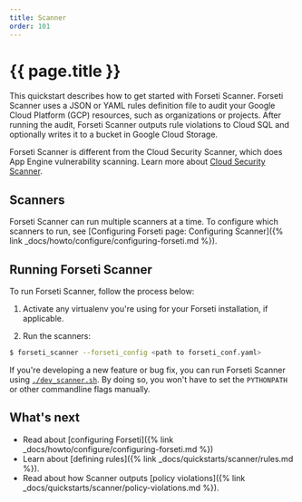 ```yaml
---
title: Scanner
order: 101
---
```

# {{ page.title }}

This quickstart describes how to get started with Forseti Scanner. Forseti
Scanner uses a JSON or YAML rules definition file to audit your Google Cloud
Platform (GCP) resources, such as organizations or projects. After running the
audit, Forseti Scanner outputs rule violations to Cloud SQL and optionally
writes it to a bucket in Google Cloud Storage.

Forseti Scanner is different from the Cloud Security Scanner, which does App
Engine vulnerability scanning. Learn more about
[Cloud Security Scanner](https://cloud.google.com/security-scanner/).

## Scanners

Forseti Scanner can run multiple scanners at a time. To configure which scanners
to run, see [Configuring Forseti page: Configuring Scanner]({% link _docs/howto/configure/configuring-forseti.md %}).

## Running Forseti Scanner

To run Forseti Scanner, follow the process below:

  1. Activate any virtualenv you're using for your Forseti installation,
  if applicable.

  1. Run the scanners:

  ```bash
  $ forseti_scanner --forseti_config <path to forseti_conf.yaml>
  ```

If you're developing a new feature or bug fix, you can run Forseti Scanner
using [`./dev_scanner.sh`](https://github.com/GoogleCloudPlatform/forseti-security/blob/master/samples/scanner/dev_scanner.sh.sample).
By doing so, you won't have to set the `PYTHONPATH` or other commandline flags
manually.

## What's next

- Read about [configuring Forseti]({% link _docs/howto/configure/configuring-forseti.md %})
- Learn about [defining rules]({% link _docs/quickstarts/scanner/rules.md %}).
- Read about how Scanner outputs [policy violations]({% link _docs/quickstarts/scanner/policy-violations.md %}).
